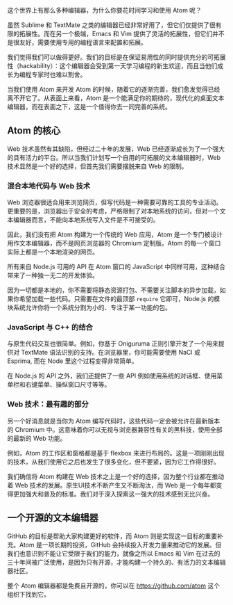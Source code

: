 这个世界上有那么多种编辑器，为什么你要花时间学习和使用 Atom 呢？

虽然 Sublime 和 TextMate 之类的编辑器已经非常好用了，但它们仅提供了很有限的拓展性。而在另一个极端，Emacs 和 Vim 提供了灵活的拓展性，但它们并不是很友好，需要使用专用的编程语言来配置和拓展。

我们觉得我们可以做得更好。我们的目标是在保证易用性的同时提供充分的可拓展性（hackability）：这个编辑器会受到第一天学习编程的新生欢迎，而且当他们成长为编程专家时也难以割舍。

当我们使用 Atom 来开发 Atom 的时候，随着它的逐渐完善，我们愈发觉得已经离不开它了。从表面上来看，Atom 是一个能满足你的期待的，现代化的桌面文本编辑器，而在表面之下，这是一个值得你去一同完善的系统。

## Atom 的核心

Web 技术虽然有其缺陷，但经过二十年的发展，Web 已经逐渐成长为了一个强大的具有活力的平台。所以当我们计划写一个自用的可拓展的文本编辑器时，Web 技术显然是一个好的选择，但首先我们需要摆脱来自 Web 的限制。

### 混合本地代码与 Web 技术

Web 浏览器很适合用来浏览网页，但写代码是一种需要可靠的工具的专业活动。更重要的是，浏览器出于安全的考虑，严格限制了对本地系统的访问，但对一个文本编辑器而言，不能向本地系统写入文件是不可接受的。

因此，我们没有把 Atom 构建为一个传统的 Web 应用，Atom 是一个专门被设计用作文本编辑器，而不是网页浏览器的 Chromium 定制版。Atom 的每一个窗口实际上都是一个本地渲染的网页。

所有来自 Node.js 可用的 API 在 Atom 窗口的 JavaScript 中同样可用，这种结合带来了一种独一无二的开发体验。

因为一切都是本地的，你不需要将静态资源打包、不需要关注脚本的异步加载，如果你希望加载一些代码。只需要在文件的最顶部 `require` 它即可，Node.js 的模块系统允许你将一个系统分割为小的、专注于某一功能的包。

### JavaScript 与 C++ 的结合

与原生代码交互也很简单。例如，你基于 Oniguruma 正则引擎开发了一个用来提供对 TextMate 语法识别的支持。在浏览器里，你可能需要使用 NaCl 或 Esprima, 而在 Node 里这个过程变得非常简单。

在 Node.js 的 API 之外，我们还提供了一些 API 例如使用系统的对话框、使用菜单栏和右键菜单、操纵窗口尺寸等等。

### Web 技术：最有趣的部分

另一个好消息就是当你为 Atom 编写代码时，这些代码一定会被允许在最新版本的 Chromium 中。这意味着你可以无视与浏览器兼容性有关的黑科技，使用全部的最新的 Web 功能。

例如，Atom 的工作区和窗格都是基于 flexbox 来进行布局的。这是一项刚刚出现的技术，从我们使用它之后也发生了很多变化，但不要紧，因为它工作得很好。

我们确信将 Atom 构建在 Web 技术之上是一个好的选择，因为整个行业都在推动着 Web 技术的发展。原生UI技术不断产生又不断淘汰，而 Web 是一个每年都变得更加强大和普及的标准。我们对于深入探索这一强大的技术感到无比兴奋。

## 一个开源的文本编辑器

GitHub 的目标是帮助大家构建更好的软件，而 Atom 则是实现这一目标的重要补充。Atom 是一项长期的投资，GitHub 会持续投入开发力量来推动它的发展。但我们也意识到不能让它受限于我们的能力，就像之所以 Emacs 和 Vim 在过去的三十年间被广泛使用，是因为只有开源，才能构建一个持久的、有活力的文本编辑器社区。

整个 Atom 编辑器都是免费且开源的，你可以在 <https://github.com/atom> 这个组织下找到它。
